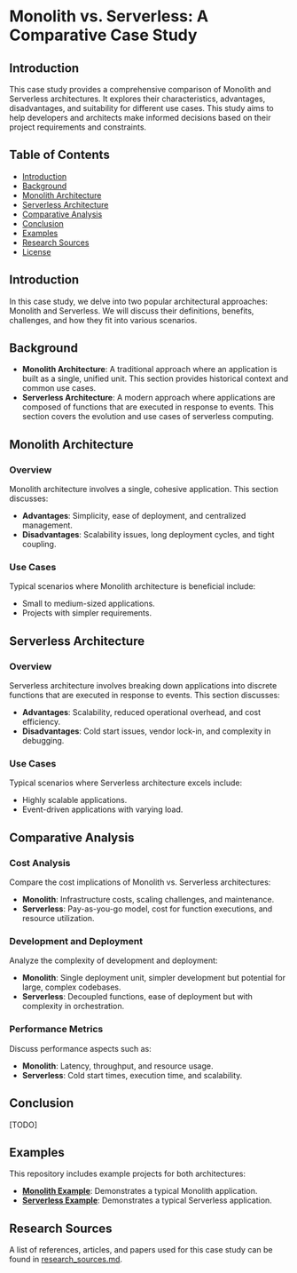 # Monolith vs. Serverless: A Comparative Case Study

## Introduction

This case study provides a comprehensive comparison of Monolith and Serverless architectures. It explores their characteristics, advantages, disadvantages, and suitability for different use cases. This study aims to help developers and architects make informed decisions based on their project requirements and constraints.

## Table of Contents

- [Introduction](#introduction)
- [Background](#background)
- [Monolith Architecture](#monolith-architecture)
- [Serverless Architecture](#serverless-architecture)
- [Comparative Analysis](#comparative-analysis)
- [Conclusion](#conclusion)
- [Examples](#examples)
- [Research Sources](#research-sources)
- [License](#license)

## Introduction

In this case study, we delve into two popular architectural approaches: Monolith and Serverless. We will discuss their definitions, benefits, challenges, and how they fit into various scenarios.

## Background

- **Monolith Architecture**: A traditional approach where an application is built as a single, unified unit. This section provides historical context and common use cases.
- **Serverless Architecture**: A modern approach where applications are composed of functions that are executed in response to events. This section covers the evolution and use cases of serverless computing.

## Monolith Architecture

### Overview

Monolith architecture involves a single, cohesive application. This section discusses:

- **Advantages**: Simplicity, ease of deployment, and centralized management.
- **Disadvantages**: Scalability issues, long deployment cycles, and tight coupling.

### Use Cases

Typical scenarios where Monolith architecture is beneficial include:

- Small to medium-sized applications.
- Projects with simpler requirements.

## Serverless Architecture

### Overview

Serverless architecture involves breaking down applications into discrete functions that are executed in response to events. This section discusses:

- **Advantages**: Scalability, reduced operational overhead, and cost efficiency.
- **Disadvantages**: Cold start issues, vendor lock-in, and complexity in debugging.

### Use Cases

Typical scenarios where Serverless architecture excels include:

- Highly scalable applications.
- Event-driven applications with varying load.

## Comparative Analysis

### Cost Analysis

Compare the cost implications of Monolith vs. Serverless architectures:

- **Monolith**: Infrastructure costs, scaling challenges, and maintenance.
- **Serverless**: Pay-as-you-go model, cost for function executions, and resource utilization.

### Development and Deployment

Analyze the complexity of development and deployment:

- **Monolith**: Single deployment unit, simpler development but potential for large, complex codebases.
- **Serverless**: Decoupled functions, ease of deployment but with complexity in orchestration.

### Performance Metrics

Discuss performance aspects such as:

- **Monolith**: Latency, throughput, and resource usage.
- **Serverless**: Cold start times, execution time, and scalability.

## Conclusion

[TODO]

## Examples

This repository includes example projects for both architectures:

- **[Monolith Example](examples/monolith_example)**: Demonstrates a typical Monolith application.
- **[Serverless Example](examples/serverless_example)**: Demonstrates a typical Serverless application.

## Research Sources

A list of references, articles, and papers used for this case study can be found in [research_sources.md](research_sources.md).
